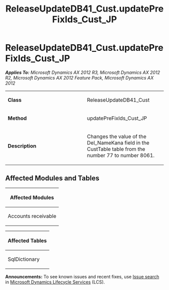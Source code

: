 ﻿---
title: ReleaseUpdateDB41_Cust.updatePreFixIds_Cust_JP
TOCTitle: ReleaseUpdateDB41_Cust.updatePreFixIds_Cust_JP
ms:assetid: f4ac4d1f-a2fa-77af-99f4-71d3f2d927d2
ms:mtpsurl: https://msdn.microsoft.com/en-us/library/JJ737553(v=AX.60)
ms:contentKeyID: 49712247
ms.date: 05/18/2015
mtps_version: v=AX.60
---

# ReleaseUpdateDB41\_Cust.updatePreFixIds\_Cust\_JP 


_**Applies To:** Microsoft Dynamics AX 2012 R3, Microsoft Dynamics AX 2012 R2, Microsoft Dynamics AX 2012 Feature Pack, Microsoft Dynamics AX 2012_

<table>
<colgroup>
<col style="width: 50%" />
<col style="width: 50%" />
</colgroup>
<tbody>
<tr class="odd">
<td><p><strong>Class</strong></p></td>
<td><p>ReleaseUpdateDB41_Cust</p></td>
</tr>
<tr class="even">
<td><p><strong>Method</strong></p></td>
<td><p>updatePreFixIds_Cust_JP</p></td>
</tr>
<tr class="odd">
<td><p><strong>Description</strong></p></td>
<td><p>Changes the value of the Del_NameKana field in the CustTable table from the number 77 to number 8061.</p></td>
</tr>
</tbody>
</table>


## Affected Modules and Tables

<table>
<colgroup>
<col style="width: 100%" />
</colgroup>
<thead>
<tr class="header">
<th><p>Affected Modules</p></th>
</tr>
</thead>
<tbody>
<tr class="odd">
<td><p>Accounts receivable</p></td>
</tr>
</tbody>
</table>


<table>
<colgroup>
<col style="width: 100%" />
</colgroup>
<thead>
<tr class="header">
<th><p>Affected Tables</p></th>
</tr>
</thead>
<tbody>
<tr class="odd">
<td><p>SqlDictionary</p></td>
</tr>
</tbody>
</table>

  
**Announcements:** To see known issues and recent fixes, use [Issue search](http://go.microsoft.com/fwlink/?linkid=389258) in [Microsoft Dynamics Lifecycle Services](http://go.microsoft.com/fwlink/?linkid=306505) (LCS).

